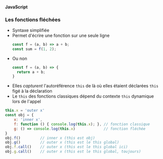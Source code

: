 #### JavaScript
### Les fonctions fléchées

<div class="r-stack">

<div class="fragment fade-out" data-fragment-index="1">

* Syntaxe simplifiée
* Permet d'écrire une fonction sur une seule ligne
    ```javascript
    const f = (a, b) => a + b;
    const sum = f(1, 2);
    ```
* Ou non
    ```javascript
    const f = (a, b) => {
      return a + b;
    }
    ```
</div>

<div class="fragment fade-in-then-out" data-fragment-index="1">

* Elles *capturent* l'autoréférence `this` de là où elles étaient déclarées `this` figé à la déclaration
* Le `this` des fonctions classiques dépend du contexte `this` dynamique lors de l'appel

</div>

<div class="fragment">

```javascript
this.x = 'outer x'
const obj = {
    x: 'inner x',
    f: function () { console.log(this.x); }, // fonction classique
    g: () => console.log(this.x)             // fonction fléchée
}
obj.f()         // inner x (this est obj) 
obj.g()         // outer x (this est le this global)
obj.f.call()    // outer x (this est le this global ici)
obj.g.call()    // outer x (this est le this global, toujours)
```
</div>

</div>
